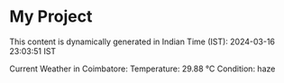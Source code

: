 # My Project

This content is dynamically generated in Indian Time (IST): 2024-03-16 23:03:51 IST


Current Weather in Coimbatore:
Temperature: 29.88 °C
Condition: haze
